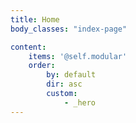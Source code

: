 ```yaml
---
title: Home
body_classes: "index-page"

content:
    items: '@self.modular'
    order:
        by: default
        dir: asc
        custom:
            - _hero
---
```



